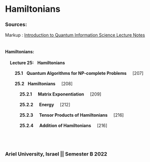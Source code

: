 # Hamiltonians

### Sources:
Markup : [Introduction to Quantum Information Science
Lecture Notes](https://www.scottaaronson.com/qclec.pdf)
<br/>
<br/>
#### Hamiltonians:
&nbsp; &nbsp; **Lecture 25:** &nbsp; **Hamiltonians** <br/> <br/>
&nbsp; &nbsp; &nbsp; &nbsp; **25.1** &nbsp; **Quantum Algorithms for NP-complete Problems** &nbsp; &nbsp; [207] <br/> <br/>
&nbsp; &nbsp; &nbsp; &nbsp; **25.2** &nbsp; **Hamiltonians** &nbsp; &nbsp; [208] <br/> <br/>
&nbsp; &nbsp; &nbsp; &nbsp; &nbsp; &nbsp; **25.2.1** &nbsp; &nbsp; **Matrix Exponentiation** &nbsp; &nbsp; [209] <br/> <br/>
&nbsp; &nbsp; &nbsp; &nbsp; &nbsp; &nbsp; **25.2.2** &nbsp; &nbsp; **Energy** &nbsp; &nbsp; [212] <br/> <br/>
&nbsp; &nbsp; &nbsp; &nbsp; &nbsp; &nbsp; **25.2.3** &nbsp; &nbsp; **Tensor Products of Hamiltonians** &nbsp; &nbsp; [216] <br/> <br/>
&nbsp; &nbsp; &nbsp; &nbsp; &nbsp; &nbsp; **25.2.4** &nbsp; &nbsp; **Addition of Hamiltonians** &nbsp; &nbsp; [216] <br/> <br/>
<br/>
<br/>
### Ariel University, Israel || Semester B 2022
